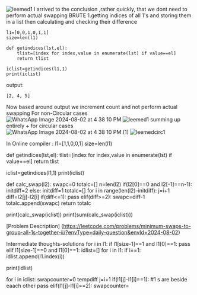 ![leemed1](https://github.com/user-attachments/assets/d434905b-034b-44f9-86e1-e764ec8f79b4)
    I arrived to the conclusion ,rather quickly, that we dont need to perform actual swapping
BRUTE 
1.getting indices of all 1's and storing them in a list
then calculating and checking their difference 

    l1=[0,0,1,0,1,1]
    size=len(l1)

    def getindices(lst,el):
        tlist=[index for index,value in enumerate(lst) if value==el]
        return tlist
    
    iclist=getindices(l1,1)
    print(iclist)
  output:

    [2, 4, 5]

  Now based around output we increment count and not perform actual swapping 
  For non-Circular cases 
  ![WhatsApp Image 2024-08-02 at 4 38 10 PM](https://github.com/user-attachments/assets/795ef0ae-aa16-40f3-94f9-1017c6af95f1)
  ![leemed1](https://github.com/user-attachments/assets/606bcc2b-cb5b-4625-9b7c-23bea02c8c98)
  summing up entirely + for circular cases 
  ![WhatsApp Image 2024-08-02 at 4 38 10 PM (1)](https://github.com/user-attachments/assets/87dec86c-02e0-4639-985e-3cbf61d65bde)
  ![leemedcirc1](https://github.com/user-attachments/assets/dc574c6c-790f-498f-87f5-9db0540f66a2)

  In Online compiler :
l1=[1,1,0,0,1]
size=len(l1)

def getindices(lst,el):
    tlist=[index for index,value in enumerate(lst) if value==el]
    return tlist
    
iclist=getindices(l1,1)
print(iclist)

def calc_swap(l2):
    swapc=0
    totalc=[]
    n=len(l2)
    if(l2[0]==0 and l2[-1]==n-1):
        initdiff=2
    else:
        initdiff=1
    totalc=[]
    for i in range(len(l2)-initdiff):
        j=i+1
        diff=l2[j]-l2[i]
        if(diff<=1):
            pass
        elif(diff>=2):
            swapc=diff-1
            totalc.append(swapc)
    return totalc

print(calc_swap(iclist))
print(sum(calc_swap(iclist)))

[Problem Description]
(https://leetcode.com/problems/minimum-swaps-to-group-all-1s-together-ii/?envType=daily-question&envId=2024-08-02)
        
Intermediate thoughts-solutions
for i in l1:
    if l1[size-1]==1 and l1[0]==1:
        pass
    elif l1[size-1]==0 and l1[0]==1:
idlist=[]
for i in l1:
    if i==1:
        idlist.append(l1.index(i))

print(idlist)

for i in iclist:
    swapcounter=0
    tempdiff
    j=i+1
    if(l1[j]-l1[i]==1): #1 s are beside eaach other
        pass
    elif(l1[j]-l1[i]==2):
        swapcounter=
        
        
        
    


  
  

  

  
  
